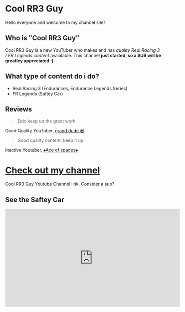 # Cool RR3 Guy
Hello everyone and welcome to my channel site!

## Who is "Cool RR3 Guy"
Cool RR3 Guy is a new YouTuber who makes and has *quality Real Racing 3 / FR Legends content* avaialable. This channel **just started, so a SUB will be greatley appreciated :)**

## What type of content do i do?
- Real Racing 3 (Endurances, Endurance Legends Series)
- FR Legends (Saftey Car)

## Reviews
> Epic keep up the great work

Good Quality YouTuber, [grand dude 😎](https://www.youtube.com/channel/UCrvEfyiRJ3O11mZ5DGXtYuQ)

> Good quality content, keep it up

Inactive Youtuber, [♠️Ace of spades♠️](https://www.youtube.com/channel/UCncGeOKe8xoOzYOXxspuz4g)

# [Check out my channel](https://www.youtube.com/channel/UCReO0uCesJkcwl5xxxXhcRQ)
Cool RR3 Guy Youtube Channel link. Consider a sub?

## See the Saftey Car
<iframe width="560" height="315" src="https://www.youtube.com/embed/QJiHuG4LAfg" title="YouTube video player" frameborder="0" allow="accelerometer; autoplay; clipboard-write; encrypted-media; gyroscope; picture-in-picture" allowfullscreen></iframe>
